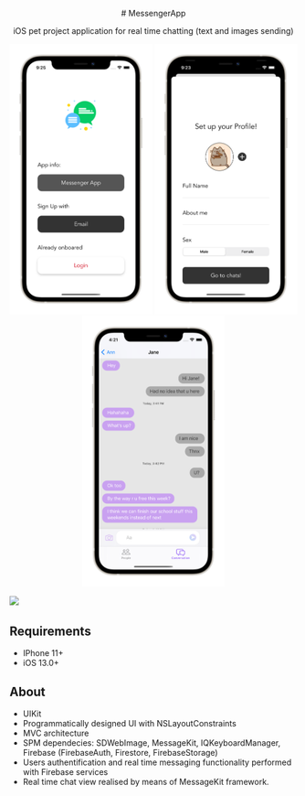 <p align="center">
# MessengerApp
<br />
    <p align="center">
        iOS pet project application for real time chatting (text and images sending)
    </p>
</p>
<p align="center">

<img src= "Screenshots/auth.png" width="250">
<img src= "Screenshots/set_up_profile.png" width="250">
<img src= "Screenshots/chat.png" width="250">
</p>

<p align="center">

![](MessengerAppSignUp.gif)

</p>

## Requirements
- IPhone 11+
- iOS 13.0+

## About
- UIKit
- Programmatically designed UI with NSLayoutConstraints
- MVC architecture
- SPM dependecies: SDWebImage, MessageKit, IQKeyboardManager, Firebase (FirebaseAuth, Firestore, FirebaseStorage)
- Users authentification and real time messaging functionality performed with Firebase services
- Real time chat view realised by means of MessageKit framework.
</p>

